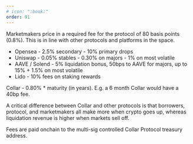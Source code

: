 ```yaml
---
# icon: ":book:"
order: 91
---
```


Marketmakers price in a required fee for the protocol of 80 basis points (0.8%). This is in line with other protocols and platforms in the space.

- Opensea - 2.5% secondary - 10% primary drops
- Uniswap - 0.05% stables - 0.30% on majors - 1% on most volatile
- AAVE / Solend - 5% liquidation bonus, 50bps to AAVE for majors, up to 15% + 1.5% on most volatile
- Lido - 10% fees on staking rewards

Collar - 0.80% \* maturity (in years). E.g. a 6 month Collar would have a 40bp fee.

A critical difference between Collar and other protocols is that borrowers, protocol, and marketmakers all make more when crypto goes up, whereas liquidation revenue is higher when markets sell off.

Fees are paid onchain to the multi-sig controlled Collar Protocol treasury address.
